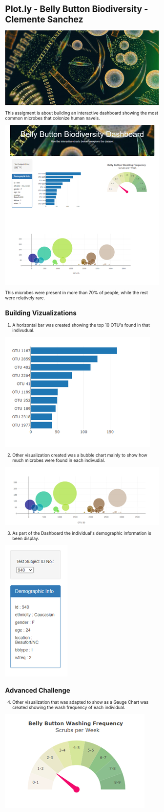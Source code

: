 # Plot.ly - Belly Button Biodiversity - Clemente Sanchez

![Bacteria image](./Images/header_microbials.jpeg)

This assigment is about building an interactive dashboard showing the most common microbes that colonize human navels.

![hw](./Images/Dashboard_Complete.png)

This microbes were present in more than 70% of people, while the rest were relatively rare.

## Building Vizualizations

1. A horizontal bar was created showing the top 10 OTU's found in that indivudual.

![hw](./Images/Bar_Chart.png)

2. Other visualization created was a bubble chart mainly to show how much microbes were found in each indivudial.

![hw](./Images/Bubble_Chart.png)

3. As part of the Dashboard the individual's demographic information is been display.

![hw](./Images/Individual_Information.png)

## Advanced Challenge

4. Other visualization that was adapted to show as a Gauge Chart was created showing the wash frequency of each individual.

![hw](./Images/Gauge_Graph.png)